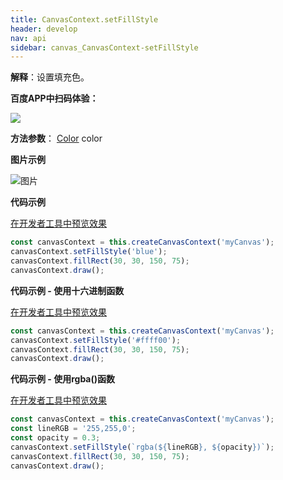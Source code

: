 ```yaml
---
title: CanvasContext.setFillStyle
header: develop
nav: api
sidebar: canvas_CanvasContext-setFillStyle
---
```

 

**解释**：设置填充色。

**百度APP中扫码体验：**

<img src="https://b.bdstatic.com/miniapp/assets/images/doc_demo/pages_createCanvasContext.png"  class="demo-qrcode-image" />

**方法参数**： [Color](/develop/api/canvas_color/) color

**图片示例**

![图片](../../../../img/api/canvas/setFillStyle.png)

**代码示例**

<a href="swanide://fragment/130dc92945ea6869f8d81213f6e780e71573717221468" title="在开发者工具中预览效果" target="_self">在开发者工具中预览效果</a>

```js
const canvasContext = this.createCanvasContext('myCanvas');
canvasContext.setFillStyle('blue');
canvasContext.fillRect(30, 30, 150, 75);
canvasContext.draw();
```

**代码示例 - 使用十六进制函数**

<a href="swanide://fragment/bb52dcf222fe5df30affb383be4929521576350576252" title="在开发者工具中预览效果" target="_self">在开发者工具中预览效果</a>

```js
const canvasContext = this.createCanvasContext('myCanvas');
canvasContext.setFillStyle('#ffff00');
canvasContext.fillRect(30, 30, 150, 75);
canvasContext.draw();
```

**代码示例 - 使用rgba()函数**

<a href="swanide://fragment/91a77100a84ba784a001322bcfceebd31576350857189" title="在开发者工具中预览效果" target="_self">在开发者工具中预览效果</a>

```js
const canvasContext = this.createCanvasContext('myCanvas');
const lineRGB = '255,255,0';
const opacity = 0.3;
canvasContext.setFillStyle(`rgba(${lineRGB}, ${opacity})`);
canvasContext.fillRect(30, 30, 150, 75);
canvasContext.draw();
```


